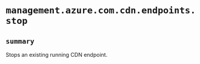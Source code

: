 # `management.azure.com.cdn.endpoints.stop`

## `summary`
Stops an existing running CDN endpoint.


